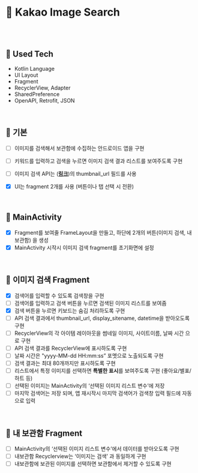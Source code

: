 # :iphone: Kakao Image Search

<br/>

<br/>

## :tada: Used Tech
- Kotlin Language
- UI Layout
- Fragment
- RecyclerView, Adapter
- SharedPreference
- OpenAPI, Retrofit, JSON
<br/>

## :hammer: 기본


- [ ]  이미지를 검색해서 보관함에 수집하는 안드로이드 앱을 구현
- [ ]  키워드를 입력하고 검색을 누르면 이미지 검색 결과 리스트를 보여주도록 구현
- [ ]  이미지 검색 API는 ([**링크**](https://developers.kakao.com/docs/latest/ko/daum-search/dev-guide#search-image))의 thumbnail_url 필드를 사용
- [x]  UI는 fragment 2개를 사용 (버튼이나 탭 선택 시 전환)


<br/>
 
## :hammer: MainActivity

- [x]  Fragment를 보여줄 FrameLayout을 만들고, 하단에 2개의 버튼(이미지 검색, 내보관함) 을 생성
- [x]  MainActivity 시작시 이미지 검색 fragment를 초기화면에 설정

<br/>

## :hammer: 이미지 검색 Fragment

- [x]  검색어를 입력할 수 있도록 검색창을 구현
- [ ]  검색어를 입력하고 검색 버튼을 누르면 검색된 이미지 리스트를 보여줌
- [x]  검색 버튼을 누르면 키보드는 숨김 처리하도록 구현
- [ ]  API 검색 결과에서 thumbnail_url, display_sitename, datetime을 받아오도록 구현
- [ ]  RecyclerView의 각 아이템 레이아웃을 썸네일 이미지, 사이트이름, 날짜 시간 으로 구현 
- [ ]  API 검색 결과를 RecyclerView에 표시하도록 구현
- [ ]  날짜 시간은 "yyyy-MM-dd HH:mm:ss” 포멧으로 노출되도록 구현
- [ ]  검색 결과는 최대 80개까지만 표시하도록 구현
- [ ]  리스트에서 특정 이미지를 선택하면 **특별한 표시**를 보여주도록 구현 (좋아요/별표/하트 등)
- [ ]  선택된 이미지는 MainActivity의 ‘선택된 이미지 리스트 변수’에 저장
- [ ]  마지막 검색어는 저장 되며, 앱 재시작시 마지막 검색어가 검색창 입력 필드에 자동으로 입력

<br/>

## :hammer: 내 보관함 Fragment

- [ ]  MainActivity의 ‘선택된 이미지 리스트 변수’에서 데이터를 받아오도록 구현
- [ ]  내보관함 Recyclerview는 ‘이미지는 검색’ 과 동일하게 구현
- [ ]  내보관함에 보관된 이미지를 선택하면 보관함에서 제거할 수 있도록 구현

<br/>


